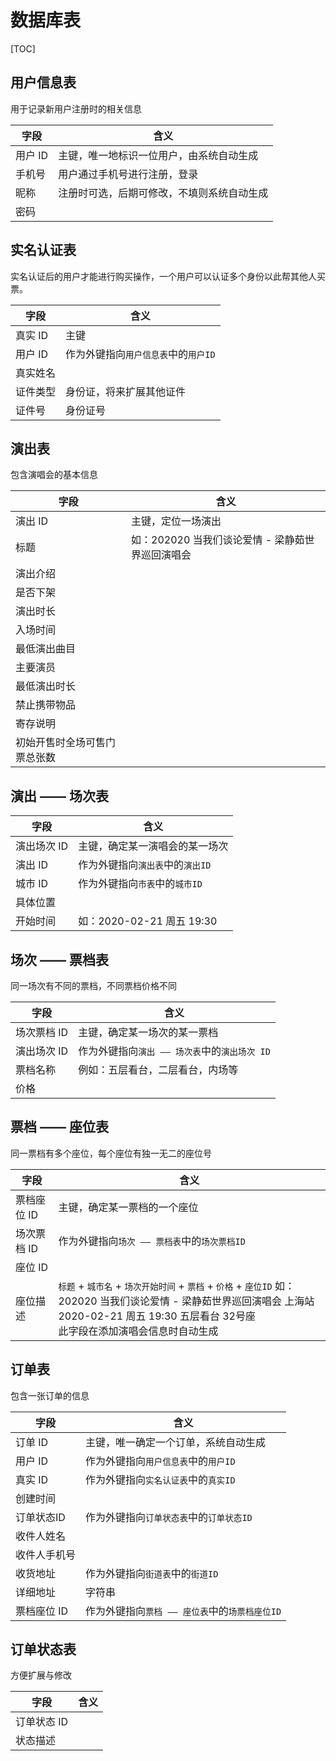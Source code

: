 # 数据库表

[TOC]

## 用户信息表

用于记录新用户注册时的相关信息

| 字段    | 含义                                       |
| ------- | ------------------------------------------ |
| 用户 ID | 主键，唯一地标识一位用户，由系统自动生成   |
| 手机号  | 用户通过手机号进行注册，登录               |
| 昵称    | 注册时可选，后期可修改，不填则系统自动生成 |
| 密码    |                                            |

 ## 实名认证表

实名认证后的用户才能进行购买操作，一个用户可以认证多个身份以此帮其他人买票。

| 字段     | 含义                                 |
| -------- | ------------------------------------ |
| 真实 ID  | 主键                                 |
| 用户 ID  | 作为外键指向`用户信息表`中的`用户ID` |
| 真实姓名 |                                      |
| 证件类型 | 身份证，将来扩展其他证件             |
| 证件号   | 身份证号                             |

## 演出表

包含演唱会的基本信息

| 字段                         | 含义                                             |
| ---------------------------- | ------------------------------------------------ |
| 演出 ID                      | 主键，定位一场演出                               |
| 标题                         | 如：202020 当我们谈论爱情 - 梁静茹世界巡回演唱会 |
| 演出介绍                     |                                                  |
| 是否下架                     |                                                  |
| 演出时长                     |                                                  |
| 入场时间                     |                                                  |
| 最低演出曲目                 |                                                  |
| 主要演员                     |                                                  |
| 最低演出时长                 |                                                  |
| 禁止携带物品                 |                                                  |
| 寄存说明                     |                                                  |
| 初始开售时全场可售门票总张数 |                                                  |

## 演出 —— 场次表

| 字段        | 含义                             |
| ----------- | -------------------------------- |
| 演出场次 ID | 主键，确定某一演唱会的某一场次   |
| 演出 ID     | 作为外键指向`演出表`中的`演出ID` |
| 城市 ID     | 作为外键指向`市表`中的`城市ID`   |
| 具体位置    |                                  |
| 开始时间    | 如：2020-02-21 周五 19:30        |

## 场次 —— 票档表

同一场次有不同的票档，不同票档价格不同

| 字段        | 含义                                          |
| ----------- | --------------------------------------------- |
| 场次票档 ID | 主键，确定某一场次的某一票档                  |
| 演出场次 ID | 作为外键指向`演出 —— 场次表`中的`演出场次 ID` |
| 票档名称    | 例如：五层看台，二层看台，内场等              |
| 价格        |                                               |

## 票档 —— 座位表

同一票档有多个座位，每个座位有独一无二的座位号

| 字段        | 含义                                                         |
| ----------- | ------------------------------------------------------------ |
| 票档座位 ID | 主键，确定某一票档的一个座位                                 |
| 场次票档 ID | 作为外键指向`场次 —— 票档表`中的`场次票档ID`                 |
| 座位 ID     |                                                              |
| 座位描述    | `标题` + `城市名` + `场次开始时间` + `票档` + `价格` + `座位ID` 如：<br />202020 当我们谈论爱情 - 梁静茹世界巡回演唱会 上海站 2020-02-21 周五 19:30 五层看台 32号座<br />此字段在添加演唱会信息时自动生成 |

## 订单表

包含一张订单的信息

| 字段         | 含义                                           |
| ------------ | ---------------------------------------------- |
| 订单 ID      | 主键，唯一确定一个订单，系统自动生成           |
| 用户 ID      | 作为外键指向`用户信息表`中的`用户ID`           |
| 真实 ID      | 作为外键指向`实名认证表`中的`真实ID`           |
| 创建时间     |                                                |
| 订单状态ID   | 作为外键指向`订单状态表`中的`订单状态ID`       |
| 收件人姓名   |                                                |
| 收件人手机号 |                                                |
| 收货地址     | 作为外键指向`街道表`中的`街道ID`               |
| 详细地址     | 字符串                                         |
| 票档座位 ID  | 作为外键指向`票档 —— 座位表`中的`场票档座位ID` |

## 订单状态表

方便扩展与修改

| 字段        | 含义 |
| ----------- | ---- |
| 订单状态 ID |      |
| 状态描述    |      |
